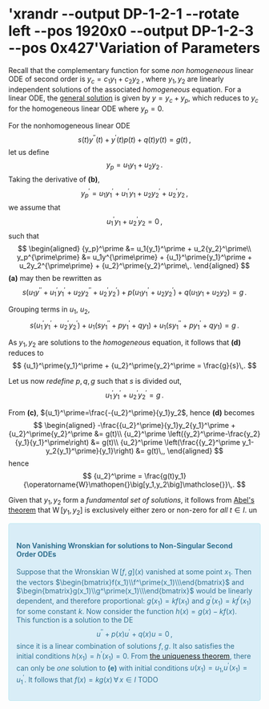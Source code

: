 'xrandr --output DP-1-2-1 --rotate left --pos 1920x0 --output DP-1-2-3 --pos 0x427'Variation of Parameters
=======================
Recall that the complementary function for some _non homogeneous_ linear ODE of second order is  $y_c = c_1y_1 + c_2y_2$ , where $y_1,\,y_2$ are linearly independent solutions of the associated _homogeneous_ equation. For a linear ODE, the [general solution](n-order-inhomogeneous-general-solution.md) is given by $y=y_c+y_p$, which reduces to $y_c$ for the homogeneous linear ODE where $y_p=0$.

For the nonhomogeneous linear ODE 
$$
    \tag{a}
    s(t)y^{\prime\prime}(t) + y^\prime(t) p(t) + q(t)y(t) = g(t)\,,
$$
let us define 
$$
    \tag{b}
    y_p = u_1y_1 + u_2y_2\,.
$$
Taking the derivative of **(b)**, 
$$
    {y_p}^\prime = u_1{y_1}^\prime + {u_1}^\prime y_1 + u_2{y_2}^\prime + {u_2}^\prime y_2\,,
$$
we assume that 
$$
    \tag{c}
    {u_1}^\prime y_1 + {u_2}^\prime y_2 = 0\,,
$$ such that
$$
\begin{aligned}
    {y_p}^\prime &= u_1{y_1}^\prime + u_2{y_2}^\prime\\
    y_p^{\prime\prime} &= u_1y^{\prime\prime} + {u_1}^\prime{y_1}^\prime + u_2y_2^{\prime\prime} + {u_2}^\prime{y_2}^\prime\,.
\end{aligned}
$$
**(a)** may then be rewritten as 
$$
    s\Big(u_1y^{\prime\prime} + {u_1}^\prime{y_1}^\prime + u_2y_2^{\prime\prime} + {u_2}^\prime{y_2}^\prime\Big) + 
    p\Big(u_1{y_1}^\prime + u_2{y_2}^\prime\Big) + 
    q\Big(u_1y_1 + u_2y_2\Big) = g\,.
$$

Grouping terms in $u_1$, $u_2$,
$$
    \tag{d}
    s\Big({u_1}^\prime{y_1}^\prime + {u_2}^\prime{y_2}^\prime\Big) + 
    u_1\Big(s{y_1}^{\prime\prime} + p{y_1}^\prime + qy_1\Big) + 
    u_1\Big(s{y_1}^{\prime\prime} + p{y_1}^\prime + qy_1\Big) = g\,.
$$

As $y_1,\,y_2$ are solutions to the _homogeneous_ equation, it follows that **(d)** reduces to
$$
    {u_1}^\prime{y_1}^\prime + {u_2}^\prime{y_2}^\prime  = \frac{g}{s}\,.
$$

Let us now _redefine_ $p, q, g$ such that $s$ is divided out,
$$
    \tag{d}
    {u_1}^\prime{y_1}^\prime + {u_2}^\prime{y_2}^\prime  = g\,.
$$

From **(c\)**, ${u_1}^\prime=\frac{-{u_2}^\prime}{y_1}y_2$, hence **(d)** becomes
$$
\begin{aligned}
    -\frac{{u_2}^\prime}{y_1}y_2{y_1}^\prime + {u_2}^\prime{y_2}^\prime &= g(t)\\
    {u_2}^\prime \left({y_2}^\prime-\frac{y_2}{y_1}{y_1}^\prime\right) &= g(t)\\
    {u_2}^\prime \left(\frac{{y_2}^\prime y_1-y_2{y_1}^\prime}{y_1}\right) &= g(t)\,,
\end{aligned}
$$
hence
$$
    {u_2}^\prime = \frac{g(t)y_1}{\operatorname{W}\mathopen{}\big[y_1,y_2\big]\mathclose{}}\,.
$$

Given that $y_1,\,y_2$ form a _fundamental set of solutions_, it follows from [Abel's theorem](abels-theorem.md) that $\operatorname{W}\mathopen{}\big[y_1,y_2\big]\mathclose{}$ is exclusively either zero or non-zero for _all_ $t \in I$.
un
<div style="padding:15px;margin-bottom:20px;border:1px solid transparent;border-radius:4px;color:#31708f;background-color:#d9edf7
;border-color:#bce8f1;">

#### Non Vanishing Wronskian for solutions to Non-Singular Second Order ODEs
Suppose that the Wronskian $\operatorname W[f,g](x)$ vanished at some point $x_1$. Then the vectors $\begin{bmatrix}f(x_1)\\f^\prime(x_1)\\\end{bmatrix}$ and $\begin{bmatrix}g(x_1)\\g^\prime(x_1)\\\end{bmatrix}$ would be linearly dependent, and therefore proportional: $g(x_1)=kf(x_1)$ and $g^\prime(x_1)=kf^\prime(x_1)$ for some constant $k$. Now consider the function $h(x)=g(x)-kf(x)$. This function is a solution to the DE 
$$
    \tag{e}
    u^{\prime\prime} + p(x)u^\prime + q(x)u = 0\,,
$$
since it is a linear combination of solutions $f,\,g$. It also satisfies the initial conditions $h(x_1)=h^\prime(x_1)=0$. From [the uniqueness theorem](n-order-existence-theorem.md), there can only be _one_ solution to **(e)** with initial conditions $u(x_1)=u_1$,$u^\prime(x_1)=u^\prime_1$. It follows that $f(x)=kg(x)\,\forall\,x\in I$
    TODO
</div>

<!-- Can the Wronskian be nonzero for linearly _depedendent_ fns? -->